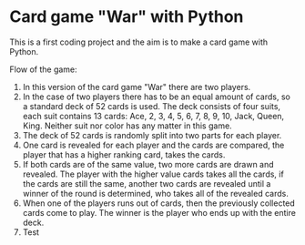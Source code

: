 # Card game "War" with Python

This is a first coding project and the aim is to make a card game with Python.

Flow of the game:
1. In this version of the card game "War" there are two players. 
2. In the case of two players there has to be an equal amount of cards, so a standard deck of 52 cards is used. The deck consists of four suits, each suit contains 13 cards: Ace, 2, 3, 4, 5, 6, 7, 8, 9, 10, Jack, Queen, King. Neither suit nor color has any matter in this game.
3. The deck of 52 cards is randomly split into two parts for each player. 
4. One card is revealed for each player and the cards are compared, the player that has a higher ranking card, takes the cards.
5. If both cards are of the same value, two more cards are drawn and revealed. The player with the higher value cards takes all the cards, if the cards are still the same, another two cards are revealed until a winner of the round is determined, who takes all of the revealed cards.
6. When one of the players runs out of cards, then the previously collected cards come to play. The winner is the player who ends up with the entire deck.
7. Test
  